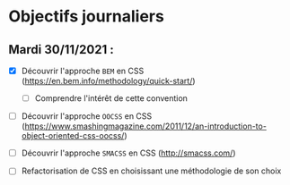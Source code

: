 # Objectifs journaliers

## Mardi 30/11/2021 :

  * [X] Découvrir l'approche `BEM` en CSS (https://en.bem.info/methodology/quick-start/)
    * [ ] Comprendre l'intérêt de cette convention
  * [ ] Découvrir l'approche `OOCSS` en CSS (https://www.smashingmagazine.com/2011/12/an-introduction-to-object-oriented-css-oocss/)
  * [ ] Découvrir l'approche `SMACSS` en CSS (http://smacss.com/)
  * [ ] Refactorisation de CSS en choisissant une méthodologie de son choix
  